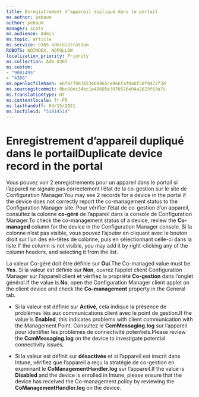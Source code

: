 ```yaml
---
title: Enregistrement d’appareil dupliqué dans le portail
ms.author: pebaum
author: pebaum
manager: scotv
ms.audience: Admin
ms.topic: article
ms.service: o365-administration
ROBOTS: NOINDEX, NOFOLLOW
localization_priority: Priority
ms.collection: Adm_O365
ms.custom:
- "9001495"
- "4386"
ms.openlocfilehash: e6f477807823e68965ce966faf0a6f50f9472f3d
ms.sourcegitcommit: 8bc60ec34bc1e40685e3976576e04a2623f63a7c
ms.translationtype: HT
ms.contentlocale: fr-FR
ms.lasthandoff: 04/15/2021
ms.locfileid: "51814514"
---
```

# <a name="duplicate-device-record-in-the-portal"></a><span data-ttu-id="0cf37-102">Enregistrement d’appareil dupliqué dans le portail</span><span class="sxs-lookup"><span data-stu-id="0cf37-102">Duplicate device record in the portal</span></span>

<span data-ttu-id="0cf37-103">Vous pouvez voir 2 enregistrements pour un appareil dans le portail si l’appareil ne signale pas correctement l’état de la co-gestion sur le site de Configuration Manager.</span><span class="sxs-lookup"><span data-stu-id="0cf37-103">You may see 2 records for a device in the portal if the device does not correctly report the co-management status to the Configuration Manager site.</span></span> <span data-ttu-id="0cf37-104">Pour vérifier l’état de co-gestion d’un appareil, consultez la colonne **co-géré** de l’appareil dans la console de Configuration Manager.</span><span class="sxs-lookup"><span data-stu-id="0cf37-104">To check the co-management status of a device, review the **Co-managed** column for the device in the Configuration Manager console.</span></span> <span data-ttu-id="0cf37-105">Si la colonne n’est pas visible, vous pouvez l’ajouter en cliquant avec le bouton droit sur l’un des en-têtes de colonne, puis en sélectionnant celle-ci dans la liste.</span><span class="sxs-lookup"><span data-stu-id="0cf37-105">If the column is not visible, you may add it by right-clicking any of the column headers, and selecting it from the list.</span></span>

<span data-ttu-id="0cf37-106">La valeur Co-géré doit être définie sur **Oui**.</span><span class="sxs-lookup"><span data-stu-id="0cf37-106">The Co-managed value must be **Yes**.</span></span> <span data-ttu-id="0cf37-107">Si la valeur est définie sur **Non**, ouvrez l’applet client Configuration Manager sur l’appareil client et vérifiez la propriété **Co-gestion** dans l’onglet général.</span><span class="sxs-lookup"><span data-stu-id="0cf37-107">If the value is **No**, open the Configuration Manager client applet on the client device and check the **Co-management** property in the General tab.</span></span>

- <span data-ttu-id="0cf37-108">Si la valeur est définie sur **Activé**, cela indique la présence de problèmes liés aux communications client avec le point de gestion.</span><span class="sxs-lookup"><span data-stu-id="0cf37-108">If the value is **Enabled**, this indicates problems with client communication with the Management Point.</span></span> <span data-ttu-id="0cf37-109">Consultez le **CcmMessaging.log** sur l’appareil pour identifier les problèmes de connectivité potentiels.</span><span class="sxs-lookup"><span data-stu-id="0cf37-109">Please review the **CcmMessaging.log** on the device to investigate potential connectivity issues.</span></span>

- <span data-ttu-id="0cf37-110">Si la valeur est définit sur **désactivée** et si l’appareil est inscrit dans Intune, vérifiez que l’appareil a reçu la stratégie de co-gestion en examinant le **CoManagementHandler.log** sur l’appareil.</span><span class="sxs-lookup"><span data-stu-id="0cf37-110">If the value is **Disabled** and the device is enrolled in Intune, please ensure that the device has received the Co-management policy by reviewing the **CoManagementHandler.log** on the device.</span></span>
